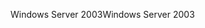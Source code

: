 <span data-ttu-id="76308-101">Windows Server 2003</span><span class="sxs-lookup"><span data-stu-id="76308-101">Windows Server 2003</span></span>